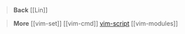 
> **Back**
> [[Lin]]

> **More**
> [[vim-set]]
> [[vim-cmd]]
> [vim-script](vim-script.md)
> [[vim-modules]]


